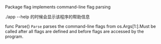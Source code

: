 Package flag implements command-line flag parsing

./app --help 的时候会显示该程序的帮助信息

func Parse()
    `Parse` parses the command-line flags from os.Args[1:].Must be called after all flags are defined and before flags are accessed by the program.
